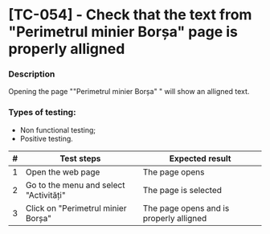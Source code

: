 # **[TC-054] - Check that the text from "Perimetrul minier Borșa" page is properly alligned**

### **Description**

Opening the page ""Perimetrul minier Borșa" " will show an alligned text.

### **Types of testing:**

- Non functional testing;
- Positive testing.

| #   | **Test steps**                         | **Expected result**                     |
| --- | -------------------------------------- | --------------------------------------- |
| 1   | Open the web page                      | The page opens                          |
| 2   | Go to the menu and select "Activități" | The page is selected                    |
| 3   | Click on "Perimetrul minier Borșa"     | The page opens and is properly alligned |
